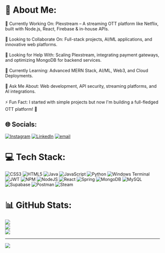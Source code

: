 # 💫 About Me:
🔭 Currently Working On: Plexstream – A streaming OTT platform like Netflix, built with Node.js, React, Firebase & in-house APIs.<br><br>👯 Looking to Collaborate On: Full-stack projects, AI/ML applications, and innovative web platforms.<br><br>🤝 Looking for Help With: Scaling Plexstream, integrating payment gateways, and optimizing MongoDB for backend services.<br><br>🌱 Currently Learning: Advanced MERN Stack, AI/ML, Web3, and Cloud Deployments.<br><br>💬 Ask Me About: Web development, API security, streaming platforms, and AI integrations.<br><br>⚡ Fun Fact: I started with simple projects but now I'm building a full-fledged OTT platform! 🚀


## 🌐 Socials:
[![Instagram](https://img.shields.io/badge/Instagram-%23E4405F.svg?logo=Instagram&logoColor=white)](https://instagram.com/deepmhatre78) [![LinkedIn](https://img.shields.io/badge/LinkedIn-%230077B5.svg?logo=linkedin&logoColor=white)](https://linkedin.com/in/www.linkedin.com/in/deep-mhatre-021b832a9) [![email](https://img.shields.io/badge/Email-D14836?logo=gmail&logoColor=white)](mailto:mhatredeep27@gmail.com) 

# 💻 Tech Stack:
![CSS3](https://img.shields.io/badge/css3-%231572B6.svg?style=for-the-badge&logo=css3&logoColor=white) ![HTML5](https://img.shields.io/badge/html5-%23E34F26.svg?style=for-the-badge&logo=html5&logoColor=white) ![Java](https://img.shields.io/badge/java-%23ED8B00.svg?style=for-the-badge&logo=openjdk&logoColor=white) ![JavaScript](https://img.shields.io/badge/javascript-%23323330.svg?style=for-the-badge&logo=javascript&logoColor=%23F7DF1E) ![Python](https://img.shields.io/badge/python-3670A0?style=for-the-badge&logo=python&logoColor=ffdd54) ![Windows Terminal](https://img.shields.io/badge/Windows%20Terminal-%234D4D4D.svg?style=for-the-badge&logo=windows-terminal&logoColor=white) ![JWT](https://img.shields.io/badge/JWT-black?style=for-the-badge&logo=JSON%20web%20tokens) ![NPM](https://img.shields.io/badge/NPM-%23CB3837.svg?style=for-the-badge&logo=npm&logoColor=white) ![NodeJS](https://img.shields.io/badge/node.js-6DA55F?style=for-the-badge&logo=node.js&logoColor=white) ![React](https://img.shields.io/badge/react-%2320232a.svg?style=for-the-badge&logo=react&logoColor=%2361DAFB) ![Spring](https://img.shields.io/badge/spring-%236DB33F.svg?style=for-the-badge&logo=spring&logoColor=white) ![MongoDB](https://img.shields.io/badge/MongoDB-%234ea94b.svg?style=for-the-badge&logo=mongodb&logoColor=white) ![MySQL](https://img.shields.io/badge/mysql-4479A1.svg?style=for-the-badge&logo=mysql&logoColor=white) ![Supabase](https://img.shields.io/badge/Supabase-3ECF8E?style=for-the-badge&logo=supabase&logoColor=white) ![Postman](https://img.shields.io/badge/Postman-FF6C37?style=for-the-badge&logo=postman&logoColor=white) ![Steam](https://img.shields.io/badge/steam-%23000000.svg?style=for-the-badge&logo=steam&logoColor=white)
# 📊 GitHub Stats:
![](https://github-readme-stats.vercel.app/api?username=Deep-Mhatre&theme=dark&hide_border=false&include_all_commits=false&count_private=false)<br/>
![](https://nirzak-streak-stats.vercel.app/?user=Deep-Mhatre&theme=dark&hide_border=false)<br/>
![](https://github-readme-stats.vercel.app/api/top-langs/?username=Deep-Mhatre&theme=dark&hide_border=false&include_all_commits=false&count_private=false&layout=compact)

---
[![](https://visitcount.itsvg.in/api?id=Deep-Mhatre&icon=0&color=0)](https://visitcount.itsvg.in)

<!-- Proudly created with GPRM ( https://gprm.itsvg.in ) -->
